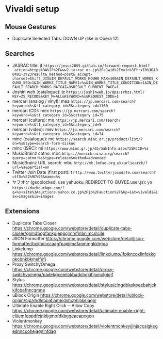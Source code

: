Vivaldi setup
=============


Mouse Gestures
--------------

- Duplicate Selected Tabs: DOWN UP (like in Opera 12)


Searches
--------

- JASRAC title: jt `https://jesus2099.gitlab.io/forward-request.html?_action=https%3A%2F%2Fwww2.jasrac.or.jp%2FeJwid%2Fmain%3FtrxID%3DA00401-3%23result&_method=post&_accept-charset=Shift_JIS&IN_DEFAULT_WORKS_KOUHO_MAX=100&IN_DEFAULT_WORKS_KOUHO_SEQ=1&IN_WORKS_TITLE_NAME1=%s&IN_WORKS_TITLE_CONDITION=1&IN_DEFAULT_SEARCH_WORKS_NAIGAI=0&RESULT_CURRENT_PAGE=1`
- Joshin web (catalogue): jc `https://joshinweb.jp/dps/srhzs.html?KEY=ZS_RECODE&KEY_M=ALL&KEYWORD=%s&REQUEST_CODE=1`
- mercari (analog / vinyl): mea `https://jp.mercari.com/search?keyword=%s&t1_category_id=5&category_id=1160`
- mercari (CD): mec `https://jp.mercari.com/search?keyword=%s&t1_category_id=5&category_id=75`
- mercari (culture): me `https://jp.mercari.com/search?keyword=%s&t1_category_id=5&category_id=5`
- mercari (video): mev `https://jp.mercari.com/search?keyword=%s&t1_category_id=5&category_id=74`
- minc (catalogue): mc `https://search.minc.or.jp/product/list/?dn=%s&type=search-form-diskno`
- minc (ISRC): mi `https://www.minc.gr.jp/db/GakInfo.aspx?ISRCCD=%s`
- MusicBrainz catno: mbc `https://musicbrainz.org/search?query=catno:%s&type=release&method=advanced`
- MusicBrainz URL search: mbu `http://mb.lmfao.org.uk/urlsearch/?url=%s&partial=on`
- Twitter Join Date (first post): t `http://www.twitterjoindate.com/search?utf8=%E2%9C%93&name=%s`
- ヤフオク (geoblocked, use yahuoku_REDIRECT-TO-BUYEE.user.js): yo `https://duckduckgo.com/?q=%s+site%3Aauctions.yahoo.co.jp%2Fjp%2Fauction%2F&kp=1&t=vivaldi&iax=images&ia=images`


Extensions
----------

- Duplicate Tabs Closer https://chrome.google.com/webstore/detail/duplicate-tabs-closer/gnmdbogfankgjepgglmmfmbnimcmcjle
- JSON Formatter https://chrome.google.com/webstore/detail/json-formatter/bcjindcccaagfpapjjmafapmmgkkhgoa
- Linkclump https://chrome.google.com/webstore/detail/linkclump/lfpjkncokllnfokkgpkobnkbkmelfefj
- Proxy SwitchyOmega https://chrome.google.com/webstore/detail/proxy-switchyomega/padekgcemlokbadohgkifijomclgjgif
- Stylus https://chrome.google.com/webstore/detail/stylus/clngdbkpkpeebahjckkjfobafhncgmne
- uBlock Origin https://chrome.google.com/webstore/detail/ublock-origin/cjpalhdlnbpafiamejdnhcphjbkeiagm
- Ultimate Enable Right Click ─ Allow Copy https://chrome.google.com/webstore/detail/ultimate-enable-right-cli/emfeppdfcjnldjgmofdkbggeacapegen
- Violentmonkey https://chrome.google.com/webstore/detail/violentmonkey/jinjaccalgkegednnccohejagnlnfdag
